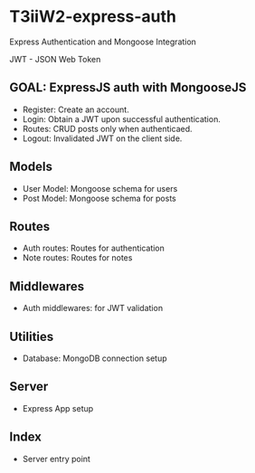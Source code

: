 # T3iiW2-express-auth
Express Authentication and Mongoose Integration

JWT - JSON Web Token

## GOAL: ExpressJS auth with MongooseJS

- Register: Create an account.
- Login: Obtain a JWT upon successful authentication.
- Routes: CRUD posts only when authenticaed.
- Logout: Invalidated JWT on the client side.

## Models
- User Model: Mongoose schema for users
- Post Model: Mongoose schema for posts

## Routes
- Auth routes: Routes for authentication
- Note routes: Routes for notes

## Middlewares
- Auth middlewares: for JWT validation

## Utilities
- Database: MongoDB connection setup

## Server
- Express App setup

## Index
- Server entry point